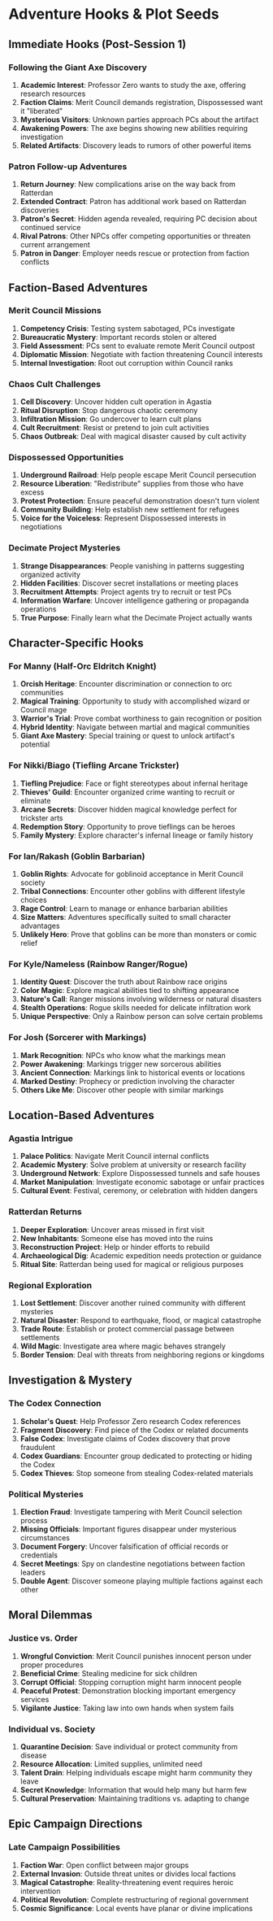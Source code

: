 # Adventure Hooks & Plot Seeds

## Immediate Hooks (Post-Session 1)

### Following the Giant Axe Discovery
1. **Academic Interest**: Professor Zero wants to study the axe, offering research resources
2. **Faction Claims**: Merit Council demands registration, Dispossessed want it "liberated"
3. **Mysterious Visitors**: Unknown parties approach PCs about the artifact
4. **Awakening Powers**: The axe begins showing new abilities requiring investigation
5. **Related Artifacts**: Discovery leads to rumors of other powerful items

### Patron Follow-up Adventures
1. **Return Journey**: New complications arise on the way back from Ratterdan
2. **Extended Contract**: Patron has additional work based on Ratterdan discoveries
3. **Patron's Secret**: Hidden agenda revealed, requiring PC decision about continued service
4. **Rival Patrons**: Other NPCs offer competing opportunities or threaten current arrangement
5. **Patron in Danger**: Employer needs rescue or protection from faction conflicts

## Faction-Based Adventures

### Merit Council Missions
1. **Competency Crisis**: Testing system sabotaged, PCs investigate
2. **Bureaucratic Mystery**: Important records stolen or altered
3. **Field Assessment**: PCs sent to evaluate remote Merit Council outpost
4. **Diplomatic Mission**: Negotiate with faction threatening Council interests
5. **Internal Investigation**: Root out corruption within Council ranks

### Chaos Cult Challenges
1. **Cell Discovery**: Uncover hidden cult operation in Agastia
2. **Ritual Disruption**: Stop dangerous chaotic ceremony
3. **Infiltration Mission**: Go undercover to learn cult plans
4. **Cult Recruitment**: Resist or pretend to join cult activities
5. **Chaos Outbreak**: Deal with magical disaster caused by cult activity

### Dispossessed Opportunities
1. **Underground Railroad**: Help people escape Merit Council persecution
2. **Resource Liberation**: "Redistribute" supplies from those who have excess
3. **Protest Protection**: Ensure peaceful demonstration doesn't turn violent
4. **Community Building**: Help establish new settlement for refugees
5. **Voice for the Voiceless**: Represent Dispossessed interests in negotiations

### Decimate Project Mysteries
1. **Strange Disappearances**: People vanishing in patterns suggesting organized activity
2. **Hidden Facilities**: Discover secret installations or meeting places
3. **Recruitment Attempts**: Project agents try to recruit or test PCs
4. **Information Warfare**: Uncover intelligence gathering or propaganda operations
5. **True Purpose**: Finally learn what the Decimate Project actually wants

## Character-Specific Hooks

### For Manny (Half-Orc Eldritch Knight)
1. **Orcish Heritage**: Encounter discrimination or connection to orc communities
2. **Magical Training**: Opportunity to study with accomplished wizard or Council mage
3. **Warrior's Trial**: Prove combat worthiness to gain recognition or position
4. **Hybrid Identity**: Navigate between martial and magical communities
5. **Giant Axe Mastery**: Special training or quest to unlock artifact's potential

### For Nikki/Biago (Tiefling Arcane Trickster)
1. **Tiefling Prejudice**: Face or fight stereotypes about infernal heritage
2. **Thieves' Guild**: Encounter organized crime wanting to recruit or eliminate
3. **Arcane Secrets**: Discover hidden magical knowledge perfect for trickster arts
4. **Redemption Story**: Opportunity to prove tieflings can be heroes
5. **Family Mystery**: Explore character's infernal lineage or family history

### For Ian/Rakash (Goblin Barbarian)
1. **Goblin Rights**: Advocate for goblinoid acceptance in Merit Council society
2. **Tribal Connections**: Encounter other goblins with different lifestyle choices
3. **Rage Control**: Learn to manage or enhance barbarian abilities
4. **Size Matters**: Adventures specifically suited to small character advantages
5. **Unlikely Hero**: Prove that goblins can be more than monsters or comic relief

### For Kyle/Nameless (Rainbow Ranger/Rogue)
1. **Identity Quest**: Discover the truth about Rainbow race origins
2. **Color Magic**: Explore magical abilities tied to shifting appearance
3. **Nature's Call**: Ranger missions involving wilderness or natural disasters
4. **Stealth Operations**: Rogue skills needed for delicate infiltration work
5. **Unique Perspective**: Only a Rainbow person can solve certain problems

### For Josh (Sorcerer with Markings)
1. **Mark Recognition**: NPCs who know what the markings mean
2. **Power Awakening**: Markings trigger new sorcerous abilities
3. **Ancient Connection**: Markings link to historical events or locations
4. **Marked Destiny**: Prophecy or prediction involving the character
5. **Others Like Me**: Discover other people with similar markings

## Location-Based Adventures

### Agastia Intrigue
1. **Palace Politics**: Navigate Merit Council internal conflicts
2. **Academic Mystery**: Solve problem at university or research facility
3. **Underground Network**: Explore Dispossessed tunnels and safe houses
4. **Market Manipulation**: Investigate economic sabotage or unfair practices
5. **Cultural Event**: Festival, ceremony, or celebration with hidden dangers

### Ratterdan Returns
1. **Deeper Exploration**: Uncover areas missed in first visit
2. **New Inhabitants**: Someone else has moved into the ruins
3. **Reconstruction Project**: Help or hinder efforts to rebuild
4. **Archaeological Dig**: Academic expedition needs protection or guidance
5. **Ritual Site**: Ratterdan being used for magical or religious purposes

### Regional Exploration
1. **Lost Settlement**: Discover another ruined community with different mysteries
2. **Natural Disaster**: Respond to earthquake, flood, or magical catastrophe
3. **Trade Route**: Establish or protect commercial passage between settlements
4. **Wild Magic**: Investigate area where magic behaves strangely
5. **Border Tension**: Deal with threats from neighboring regions or kingdoms

## Investigation & Mystery

### The Codex Connection
1. **Scholar's Quest**: Help Professor Zero research Codex references
2. **Fragment Discovery**: Find piece of the Codex or related documents
3. **False Codex**: Investigate claims of Codex discovery that prove fraudulent
4. **Codex Guardians**: Encounter group dedicated to protecting or hiding the Codex
5. **Codex Thieves**: Stop someone from stealing Codex-related materials

### Political Mysteries
1. **Election Fraud**: Investigate tampering with Merit Council selection process
2. **Missing Officials**: Important figures disappear under mysterious circumstances
3. **Document Forgery**: Uncover falsification of official records or credentials
4. **Secret Meetings**: Spy on clandestine negotiations between faction leaders
5. **Double Agent**: Discover someone playing multiple factions against each other

## Moral Dilemmas

### Justice vs. Order
1. **Wrongful Conviction**: Merit Council punishes innocent person under proper procedures
2. **Beneficial Crime**: Stealing medicine for sick children
3. **Corrupt Official**: Stopping corruption might harm innocent people
4. **Peaceful Protest**: Demonstration blocking important emergency services
5. **Vigilante Justice**: Taking law into own hands when system fails

### Individual vs. Society
1. **Quarantine Decision**: Save individual or protect community from disease
2. **Resource Allocation**: Limited supplies, unlimited need
3. **Talent Drain**: Helping individuals escape might harm community they leave
4. **Secret Knowledge**: Information that would help many but harm few
5. **Cultural Preservation**: Maintaining traditions vs. adapting to change

## Epic Campaign Directions

### Late Campaign Possibilities
1. **Faction War**: Open conflict between major groups
2. **External Invasion**: Outside threat unites or divides local factions
3. **Magical Catastrophe**: Reality-threatening event requires heroic intervention
4. **Political Revolution**: Complete restructuring of regional government
5. **Cosmic Significance**: Local events have planar or divine implications